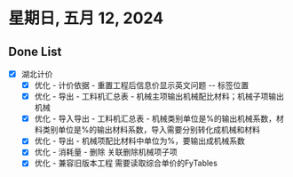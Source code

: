 # 星期日, 五月 12, 2024

## Done List

- [x] 湖北计价
  - [x] 优化 - 计价依据 - 重置工程后信息价显示英文问题 -- 标签位置
  - [x] 优化 - 导出 - 工料机汇总表 - 机械主项输出机械配比材料；机械子项输出机械
  - [x] 优化 - 导入导出 - 工料机汇总表 - 机械类别单位是%的输出机械系数，材料类别单位是%的输出材料系数，导入需要分别转化成机械和材料
  - [x] 优化 - 导出 - 机械项配比材料中单位为%，要输出成机械系数
  - [x] 优化 - 消耗量 - 删除 关联删除机械项子项
  - [x] 优化 - 兼容旧版本工程 需要读取综合单价的FyTables
